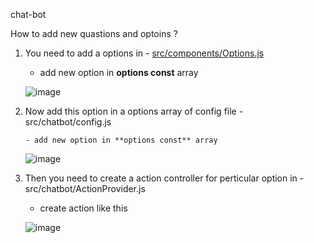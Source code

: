chat-bot

How to add new quastions and optoins ?

1) You need to add a options in - [src/components/Options.js](https://github.com/khushbu-maurya/chat-bot/blob/main/src/components/Options/Options.js)

      - add new option in **options const** array
      
      ![image](https://user-images.githubusercontent.com/47963824/187420319-344c55c5-a324-4f6d-a0d7-9fcfa3b9b267.png)


2) Now add this option in a options array of config file - src/chatbot/config.js

       - add new option in **options const** array

      ![image](https://user-images.githubusercontent.com/47963824/187420655-87020b72-e48c-4907-a5dc-d675658ff531.png)


3) Then you need to create a action controller for perticular option in - src/chatbot/ActionProvider.js

      - create action like this

      ![image](https://user-images.githubusercontent.com/47963824/187420811-08725c70-b367-4365-86e2-6e83278b4ca7.png)

